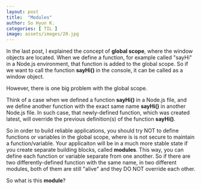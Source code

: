 ```yaml
---
layout: post
title:  "Modules"
author: So Hyun K.
categories: [ TIL ]
image: assets/images/20.jpg
---
```


In the last post, I explained the concept of **global scope**, where the window objects are located.
When we define a function, for example called "sayHi" in a Node.js environment, that function is added to the global scope. So if we want to call the function **sayHi()** in the console, it can be called as a window object.

However, there is one big problem with the global scope.

Think of a case when we defined a function **sayHi()** in a Node.js file, and we define another function with the exact same name **sayHi()** in another Node.js file. In such case, that newly-defined function, which was created latest, will override the previous definition(s) of the function **sayHi()**.

So in order to build reliable applications, you should try NOT to define functions or variables in the global scope, where is is not secure to maintain a function/variable.
Your applicaiton will be in a much more stable state if you create separate building blocks, called **modules**. This way, you can define each function or variable separate from one another. So if there are two differently-defined function with the same name, in two different modules, both of them are still "alive" and they DO NOT override each other.

So what is this **module**?

